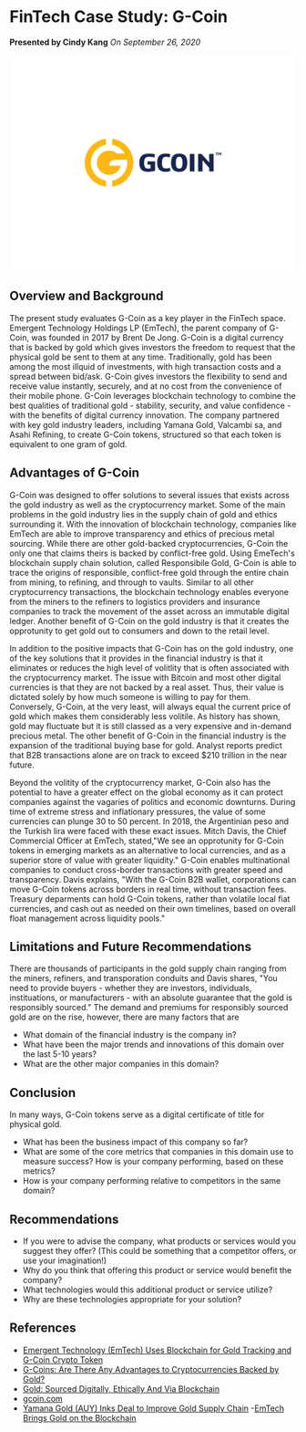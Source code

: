 # FinTech Case Study: G-Coin
 **Presented by Cindy Kang**
 *On September 26, 2020*


![alt text](Logo.jpg)


## Overview and Background
The present study evaluates G-Coin as a key player in the FinTech space. Emergent Technology Holdings LP (EmTech), the parent company of G-Coin, was founded in 2017 by Brent De Jong. 
G-Coin is a digital currency that is backed by gold which gives investors the freedom to request that the physical gold be sent to them at any time. 
Traditionally, gold has been among the most illquid of investments, with high transaction costs and a spread between bid/ask. G-Coin gives investors the flexibility to send and receive value instantly, 
securely, and at no cost from the convenience of their mobile phone. G-Coin leverages blockchain technology to combine the best qualities of traditional gold - stability,
security, and value confidence - with the benefits of digital currency innovation. The company partnered with key gold industry leaders, including Yamana Gold, Valcambi sa,
and Asahi Refining, to create G-Coin tokens, structured so that each token is equivalent to one gram of gold.


## Advantages of G-Coin
G-Coin was designed to offer solutions to several issues that exists across the gold industry as well as the cryptocurrency market. Some of the main problems in the gold industry lies in the 
supply chain of gold and ethics surrounding it. With the innovation of blockchain technology, companies like EmTech are able to improve transparency and ethics of precious 
metal sourcing. While there are other gold-backed cryptocurrencies, G-Coin the only one that claims theirs is backed by conflict-free gold. Using EmeTech's blockchain
supply chain solution, called Responsibile Gold, G-Coin is able to trace the origins of responsible, conflict-free gold through the entire chain from mining, to refining, and through 
to vaults. Similar to all other cryptocurrency transactions, the blockchain technology enables everyone from the miners to the refiners to logistics providers and insurance companies
to track the movement of the asset across an immutable digital ledger. Another benefit of G-Coin on the gold industry is that it creates the opprotunity to get gold out to consumers and down to the retail level.

In addition to the positive impacts that G-Coin has on the gold industry, one of the key solutions that it provides in the financial industry is that it eliminates or reduces the high level of volitlity that is 
often associated with the cryptocurrency market. The issue with Bitcoin and most other digital currencies is that they are not backed by a real asset. Thus, their value is dictated solely by how much someone is willing to 
pay for them. Conversely, G-Coin, at the very least, will always equal the current price of gold which makes them considerably less volitile. As history has shown, gold may fluctuate but it is still classed
as a very expensive and in-demand precious metal. The other benefit of G-Coin in the financial industry is the expansion of the traditional buying base for gold. Analyst reports predict that B2B transactions 
alone are on track to exceed $210 trillion in the near future. 


Beyond the volitity of the cryptocurrency market, G-Coin also has the potential to have a greater effect on the global economy as it can protect companies against the vagaries of politics and economic downturns.
During time of extreme stress and inflationary pressures, the value of some currencies can plunge 30 to 50 percent. In 2018, the Argentinian peso and the Turkish lira were faced with these exact issues.
Mitch Davis, the Chief Commercial Officer at EmTech, stated,"We see an opprotunity for G-Coin tokens in emerging markets as an alternative to local currencies, and as a superior store of value with greater liquidity." G-Coin enables multinational companies to conduct cross-border transactions with greater speed and transparency. Davis explains, "With the G-Coin B2B wallet, corporations can move G-Coin tokens across borders in real time,
without transaction fees. Treasury deparments can hold G-Coin tokens, rather than volatile local fiat currencies, and cash out as needed on their own timelines, based on overall float management across liquidity pools."



## Limitations and Future Recommendations

There are thousands of participants in the gold supply chain ranging from the miners, refiners, and transporation conduits and Davis shares, "You need to provide buyers - whether they are investors, individuals, instituations, or manufacturers - with an absolute guarantee that the gold is responsibly sourced." The demand and premiums for responsibly sourced gold are on the rise, however, there are many factors that are 


* What domain of the financial industry is the company in?
* What have been the major trends and innovations of this domain over the last 5-10 years?
* What are the other major companies in this domain?
## Conclusion
In many ways, G-Coin tokens serve as a digital certificate of title for physical gold. 

* What has been the business impact of this company so far?
* What are some of the core metrics that companies in this domain use to measure success? How is your company performing, based on these metrics?
* How is your company performing relative to competitors in the same domain?
## Recommendations
* If you were to advise the company, what products or services would you suggest they offer? (This could be something that a competitor offers, or use your imagination!)
* Why do you think that offering this product or service would benefit the company?
* What technologies would this additional product or service utilize?
* Why are these technologies appropriate for your solution?

## References
- [Emergent Technology (EmTech) Uses Blockchain for Gold Tracking and G-Coin Crypto Token](https://bitcoinexchangeguide.com/emergent-technology-emtech-uses-blockchain-for-gold-tracking-and-g-coin-crypto-token/)
- [G-Coins: Are There Any Advantages to Cryptocurrencies Backed by Gold?](https://smartereum.com/26017/g-coins-are-there-any-advantages-to-cryptocurrencies-backed-by-gold/)
- [Gold: Sourced Digitally, Ethically And Via Blockchain](https://www.pymnts.com/blockchain/2018/emergent-technology-holdings-gold-supply-chain-digital-currency/)
- [gcoin.com](https://www.gcoin.com/technology/)
- [Yamana Gold (AUY) Inks Deal to Improve Gold Supply Chain](https://www.nasdaq.com/articles/yamana-gold-auy-inks-deal-to-improve-gold-supply-chain-2018-02-13)
-[EmTech Brings Gold on the Blockchain](https://ethereumworldnews.com/emtech-brings-gold-on-the-blockchain/)